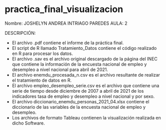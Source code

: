 # practica_final_visualizacion
Nombre: JOSHELYN ANDREA INTRIAGO PAREDES
AULA: 2 

DESCRIPCIÓN: 
* El archivo .pdf contiene el informe de la práctica final. 
* El script de R llamado Tratamiento_Datos contiene el código realizado en R para procesar los datos. 
* El archivo .sav es el archivo original descargado de la página del INEC que contiene la información de la encuesta nacional de empleo y desempleo a nivel nacional para abril de 2021. 
* El archivo enemdu_procesada_n.csv es el archivo resultante de realizar el tratamiento de datos en R. 
* El archivo empleo_desempleo_serie.csv es el archivo que contiene una serie de tiempo desde diciembre de 2007 a abril de 2021 de los  indicadores tasa de empleo y desempleo a nivel nacional y por sexo.
* El archivo diccionario_enemdu_personas_2021_04.xlsx contiene el diccionario de las variables de la encuesta nacional de empleo y desempleo. 
* Los archivos de formato Tableau contienen la visualización realizada en dicho Software.
